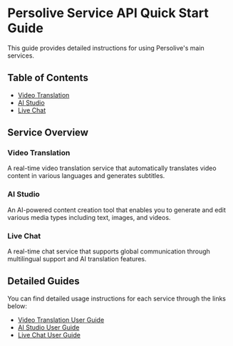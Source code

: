 # Persolive Service API Quick Start Guide

This guide provides detailed instructions for using Persolive's main services.

## Table of Contents

- [Video Translation](#video-translation)
- [AI Studio](#ai-studio)
- [Live Chat](#live-chat)

## Service Overview

### Video Translation
A real-time video translation service that automatically translates video content in various languages and generates subtitles.

### AI Studio
An AI-powered content creation tool that enables you to generate and edit various media types including text, images, and videos.

### Live Chat
A real-time chat service that supports global communication through multilingual support and AI translation features.

## Detailed Guides

You can find detailed usage instructions for each service through the links below:

- [Video Translation User Guide](./video-translation/index.md)
- [AI Studio User Guide](./ai-studio/index.md)
- [Live Chat User Guide](./live-chat/index.md)
